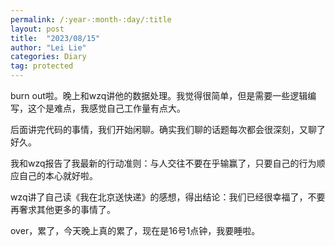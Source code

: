 ```yaml
---
permalink: /:year-:month-:day/:title
layout: post
title:  "2023/08/15"
author: "Lei Lie"
categories: Diary
tag: protected
---
```


burn out啦。晚上和wzq讲他的数据处理。我觉得很简单，但是需要一些逻辑编写，这个是难点，我感觉自己工作量有点大。

后面讲完代码的事情，我们开始闲聊。确实我们聊的话题每次都会很深刻，又聊了好久。

我和wzq报告了我最新的行动准则：与人交往不要在乎输赢了，只要自己的行为顺应自己的本心就好啦。

wzq讲了自己读《我在北京送快递》的感想，得出结论：我们已经很幸福了，不要再奢求其他更多的事情了。

over，累了，今天晚上真的累了，现在是16号1点钟，我要睡啦。
